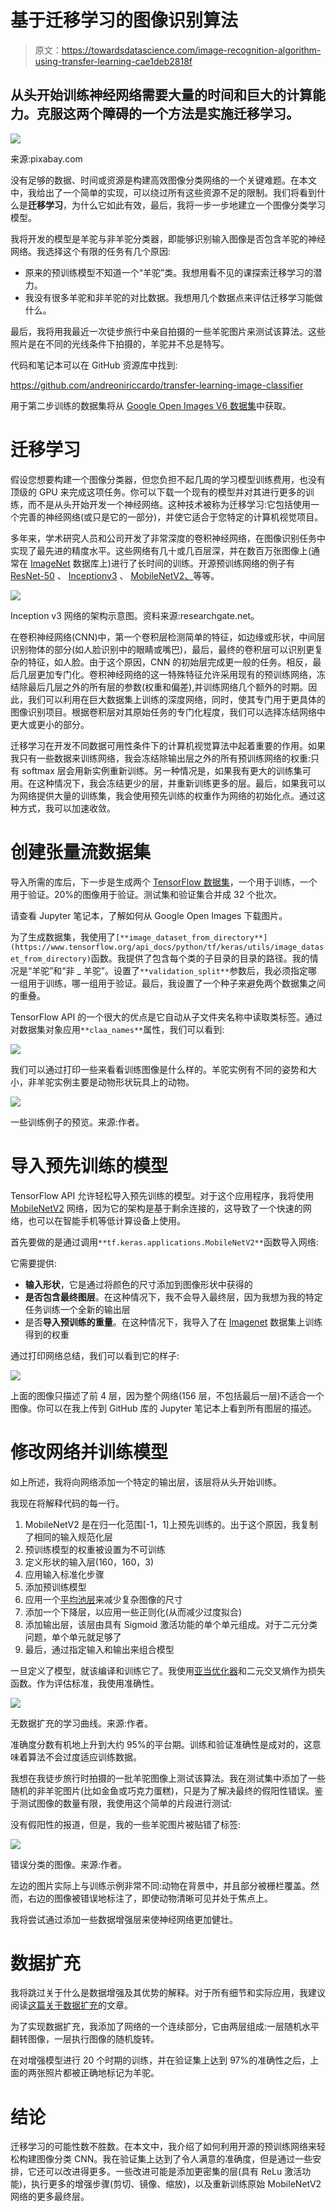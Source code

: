# 基于迁移学习的图像识别算法

> 原文：<https://towardsdatascience.com/image-recognition-algorithm-using-transfer-learning-cae1deb2818f>

## 从头开始训练神经网络需要大量的时间和巨大的计算能力。克服这两个障碍的一个方法是实施迁移学习。

![](img/9263f8e616911d29611f6e5ae531338c.png)

来源:pixabay.com

没有足够的数据、时间或资源是构建高效图像分类网络的一个关键难题。在本文中，我给出了一个简单的实现，可以绕过所有这些资源不足的限制。我们将看到什么是**迁移学习**，为什么它如此有效，最后，我将一步一步地建立一个图像分类学习模型。

我将开发的模型是羊驼与非羊驼分类器，即能够识别输入图像是否包含羊驼的神经网络。我选择这个有限的任务有几个原因:

*   原来的预训练模型不知道一个“羊驼”类。我想用看不见的课探索迁移学习的潜力。
*   我没有很多羊驼和非羊驼的对比数据。我想用几个数据点来评估迁移学习能做什么。

最后，我将用我最近一次徒步旅行中亲自拍摄的一些羊驼图片来测试该算法。这些照片是在不同的光线条件下拍摄的，羊驼并不总是特写。

代码和笔记本可以在 GitHub 资源库中找到:

<https://github.com/andreoniriccardo/transfer-learning-image-classifier>  

用于第二步训练的数据集将从 [Google Open Images V6 数据集](https://storage.googleapis.com/openimages/web/index.html)中获取。

# 迁移学习

假设您想要构建一个图像分类器，但您负担不起几周的学习模型训练费用，也没有顶级的 GPU 来完成这项任务。你可以下载一个现有的模型并对其进行更多的训练，而不是从头开始开发一个神经网络。这种技术被称为迁移学习:它包括使用一个完善的神经网络(或只是它的一部分)，并使它适合于您特定的计算机视觉项目。

多年来，学术研究人员和公司开发了非常深度的卷积神经网络，在图像识别任务中实现了最先进的精度水平。这些网络有几十或几百层深，并在数百万张图像上(通常在 [ImageNet](http://www.image-net.org) 数据库上)进行了长时间的训练。开源预训练网络的例子有 [ResNet-50](https://it.mathworks.com/help/deeplearning/ref/resnet50.html;jsessionid=37e5bb644ba7f69589be2613b4d3) 、 [Inceptionv3](https://en.wikipedia.org/wiki/Inceptionv3) 、 [MobileNetV2、](https://arxiv.org/abs/1801.04381)等等。

![](img/f56db7eda0bd042cdc862d88294b7708.png)

Inception v3 网络的架构示意图。资料来源:researchgate.net。

在卷积神经网络(CNN)中，第一个卷积层检测简单的特征，如边缘或形状，中间层识别物体的部分(如人脸识别中的眼睛或嘴巴)，最后，最终的卷积层可以识别更复杂的特征，如人脸。由于这个原因，CNN 的初始层完成更一般的任务。相反，最后几层更加专门化。卷积神经网络的这一特殊特征允许采用现有的预训练网络，冻结除最后几层之外的所有层的参数(权重和偏差),并训练网络几个额外的时期。因此，我们可以利用在巨大数据集上训练的深度网络，同时，使其专门用于更具体的图像识别项目。根据卷积层对其原始任务的专门化程度，我们可以选择冻结网络中更大或更小的部分。

迁移学习在开发不同数据可用性条件下的计算机视觉算法中起着重要的作用。如果我只有一些数据来训练网络，我会冻结除输出层之外的所有预训练网络的权重:只有 softmax 层会用新实例重新训练。另一种情况是，如果我有更大的训练集可用。在这种情况下，我会冻结更少的层，并重新训练更多的层。最后，如果我可以为网络提供大量的训练集，我会使用预先训练的权重作为网络的初始化点。通过这种方式，我可以加速收敛。

# 创建张量流数据集

导入所需的库后，下一步是生成两个 [TensorFlow 数据集](https://www.tensorflow.org/api_docs/python/tf/data/Dataset)，一个用于训练，一个用于验证。20%的图像用于验证。测试集和验证集合并成 32 个批次。

请查看 Jupyter 笔记本，了解如何从 Google Open Images 下载图片。

为了生成数据集，我使用了`[**image_dataset_from_directory**](https://www.tensorflow.org/api_docs/python/tf/keras/utils/image_dataset_from_directory)`函数。我提供了包含每个类的子目录的目录的路径。我的情况是“羊驼”和“非 _ 羊驼”。设置了`**validation_split**`参数后，我必须指定哪一组用于训练，哪一组用于验证。最后，我设置了一个种子来避免两个数据集之间的重叠。

TensorFlow API 的一个很大的优点是它自动从子文件夹名称中读取类标签。通过对数据集对象应用`**claa_names**`属性，我们可以看到:

![](img/034ac5f3d0ea810f189a076aa72e6c32.png)

我们可以通过打印一些来看看训练图像是什么样的。羊驼实例有不同的姿势和大小，非羊驼实例主要是动物形状玩具上的动物。

![](img/a2ed1bc07fc2a23f2892a7c782990513.png)

一些训练例子的预览。来源:作者。

# 导入预先训练的模型

TensorFlow API 允许轻松导入预先训练的模型。对于这个应用程序，我将使用 [MobileNetV2](https://arxiv.org/abs/1801.04381) 网络，因为它的架构是基于剩余连接的，这导致了一个快速的网络，也可以在智能手机等低计算设备上使用。

首先要做的是通过调用`**tf.keras.applications.MobileNetV2**`函数导入网络:

它需要提供:

*   **输入形状**，它是通过将颜色的尺寸添加到图像形状中获得的
*   **是否包含最终图层**。在这种情况下，我不会导入最终层，因为我想为我的特定任务训练一个全新的输出层
*   是否**导入预训练的重量**。在这种情况下，我导入了在 [Imagenet](https://www.image-net.org/) 数据集上训练得到的权重

通过打印网络总结，我们可以看到它的样子:

![](img/ef4f8037aa3a059d941651aac3bb2606.png)

上面的图像只描述了前 4 层，因为整个网络(156 层，不包括最后一层)不适合一个图像。你可以在我上传到 GitHub 库的 Jupyter 笔记本上看到所有图层的描述。

# 修改网络并训练模型

如上所述，我将向网络添加一个特定的输出层，该层将从头开始训练。

我现在将解释代码的每一行。

1.  MobileNetV2 是在归一化范围[-1，1]上预先训练的。出于这个原因，我复制了相同的输入规范化层
2.  预训练模型的权重被设置为不可训练
3.  定义形状的输入层(160，160，3)
4.  应用输入标准化步骤
5.  添加预训练模型
6.  应用一个[平均池层](https://www.tensorflow.org/api_docs/python/tf/keras/layers/GlobalAveragePooling2D)来减少复杂图像的尺寸
7.  添加一个下降层，以应用一些正则化(从而减少过度拟合)
8.  添加输出层，该层由具有 Sigmoid 激活功能的单个单元组成。对于二元分类问题，单个单元就足够了
9.  最后，通过指定输入和输出来组合模型

一旦定义了模型，就该编译和训练它了。我使用[亚当优化器](https://www.tensorflow.org/api_docs/python/tf/keras/optimizers/Adam)和二元交叉熵作为损失函数。作为评估标准，我使用准确性。

![](img/77747e7b383d2d2faeb5ded1ef2b4a22.png)

无数据扩充的学习曲线。来源:作者。

准确度分数有机地上升到大约 95%的平台期。训练和验证准确性是成对的，这意味着算法不会过度适应训练数据。

我想在我徒步旅行时拍摄的一批羊驼图像上测试该算法。我在测试集中添加了一些随机的非羊驼图片(比如金鱼或巧克力蛋糕)，只是为了解决最终的假阳性错误。鉴于测试图像的数量有限，我使用这个简单的片段进行测试:

没有假阳性的报道，但是，我的一些羊驼图片被贴错了标签:

![](img/c76c1f0e056aee6ea38e21034135d33c.png)

错误分类的图像。来源:作者。

左边的图片实际上与训练示例非常不同:动物在背景中，并且部分被栅栏覆盖。然而，右边的图像被错误地标注了，即使动物清晰可见并处于焦点上。

我将尝试通过添加一些数据增强层来使神经网络更加健壮。

# 数据扩充

我将跳过关于什么是数据增强及其优势的解释。对于所有细节和实际应用，我建议阅读[这篇关于数据扩充](/generating-synthetic-data-to-train-an-ocr-learning-algorithm-4889f443fe92)的文章。

为了实现数据扩充，我添加了网络的一个连续部分，它由两层组成:一层随机水平翻转图像，一层执行图像的随机旋转。

在对增强模型进行 20 个时期的训练，并在验证集上达到 97%的准确性之后，上面的两张照片都被正确地标记为羊驼。

# 结论

迁移学习的可能性数不胜数。在本文中，我介绍了如何利用开源的预训练网络来轻松构建图像分类 CNN。我在验证集上达到了令人满意的准确度，但是通过一些安排，它还可以改进得更多。一些改进可能是添加更密集的层(具有 ReLu 激活功能)，执行更多的增强步骤(剪切、镜像、缩放)，以及重新训练原始 MobileNetV2 网络的更多最终层。